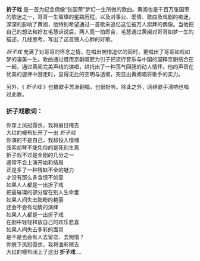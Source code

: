 

**折子戏**
是一首为纪念偶像“张国荣”梦幻一生所做的歌曲。黄阅也是千百万张国荣的歌迷之一，哥哥一生璀璨的星路历程，以及对事业、爱情、歌曲及戏剧的痴迷，深深的影响了黄阅，他特别希望通过一首歌来追忆这位被万人崇拜的偶像。当他把自己的想法和好友毛慧诉说后，两人竟一拍即合，毛慧通过黄阅对哥哥如梦一生的描述，几经思考，写出了这首憾人心肺的好歌。

_折子戏_
充满了对哥哥的怀念之情，在唱出惋惜追忆的同时，更唱出了哥哥如戏如梦的凄美一生。歌曲通过借用京剧唱腔为引子把流行音乐与中国的国粹京剧结合在一起，通过黄阅完美声线的演唱，烘托出了一种荡气回肠的动人情怀。他的声音在优美的旋律中游走时，显得无比的空明与透彻，突显出黄阅唱将歌手的实力。

另外，《 _折子戏_ 》也被歌手苏洲翻唱，也很好听。除此之外，网络歌手清响也唱过此歌。

### 折子戏歌词：

你穿上凤冠霞衣，我将眉目掩去  
大红的幔布扯开了一出 _折子戏_  
你演的不是自己，我却投入情绪  
弦索胡琴不能免俗的是死别生离  
折子戏不过是全剧的几分之一  
通常不会上演开始和结局  
正是多了一种残缺不全的魅力  
才没有那么多含恨不如意  
如果人人都是一出折子戏  
把最璀璨的部分留在别人生命里  
如果人间失去脂粉的艳丽  
还会不会有动情的演绎  
如果人人都是一出折子戏  
在剧中轻轻释放自己的欢乐悲喜  
如果人间失去多彩的面具  
是不是也会有人去留恋、去惋惜？  
你脱下凤冠霞衣，我将油彩擦去  
大红的幔布闭上了这出 **折子戏** …

